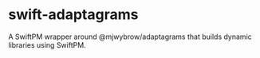 # swift-adaptagrams
A SwiftPM wrapper around @mjwybrow/adaptagrams that builds dynamic libraries using SwiftPM.
